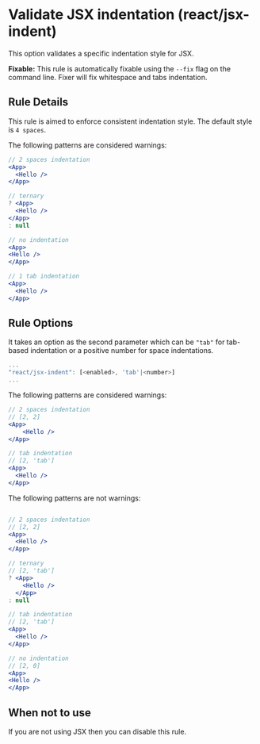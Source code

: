 # Validate JSX indentation (react/jsx-indent)

This option validates a specific indentation style for JSX.

**Fixable:** This rule is automatically fixable using the `--fix` flag on the command line.
Fixer will fix whitespace and tabs indentation.

## Rule Details

This rule is aimed to enforce consistent indentation style. The default style is `4 spaces`.

The following patterns are considered warnings:

```jsx
// 2 spaces indentation
<App>
  <Hello />
</App>

// ternary
? <App>
  <Hello />
</App>
: null

// no indentation
<App>
<Hello />
</App>

// 1 tab indentation
<App>
  <Hello />
</App>
```

## Rule Options

It takes an option as the second parameter which can be `"tab"` for tab-based indentation or a positive number for space indentations.

```js
...
"react/jsx-indent": [<enabled>, 'tab'|<number>]
...
```

The following patterns are considered warnings:

```jsx
// 2 spaces indentation
// [2, 2]
<App>
    <Hello />
</App>

// tab indentation
// [2, 'tab']
<App>
  <Hello />
</App>
```

The following patterns are not warnings:

```jsx

// 2 spaces indentation
// [2, 2]
<App>
  <Hello />
</App>

// ternary
// [2, 'tab']
? <App>
    <Hello />
  </App>
: null

// tab indentation
// [2, 'tab']
<App>
  <Hello />
</App>

// no indentation
// [2, 0]
<App>
<Hello />
</App>
```

## When not to use

If you are not using JSX then you can disable this rule.
